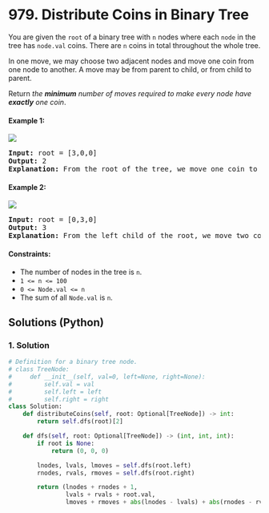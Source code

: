 # 979. Distribute Coins in Binary Tree
You are given the `root` of a binary tree with `n` nodes where each `node` in the tree has `node.val` coins. There are `n` coins in total throughout the whole tree.

In one move, we may choose two adjacent nodes and move one coin from one node to another. A move may be from parent to child, or from child to parent.

Return *the **minimum** number of moves required to make every node have **exactly** one coin*.

#### Example 1:
![](https://assets.leetcode.com/uploads/2019/01/18/tree1.png)
<pre>
<strong>Input:</strong> root = [3,0,0]
<strong>Output:</strong> 2
<strong>Explanation:</strong> From the root of the tree, we move one coin to its left child, and one coin to its right child.
</pre>

#### Example 2:
![](https://assets.leetcode.com/uploads/2019/01/18/tree2.png)
<pre>
<strong>Input:</strong> root = [0,3,0]
<strong>Output:</strong> 3
<strong>Explanation:</strong> From the left child of the root, we move two coins to the root [taking two moves]. Then, we move one coin from the root of the tree to the right child.
</pre>

#### Constraints:
* The number of nodes in the tree is `n`.
* `1 <= n <= 100`
* `0 <= Node.val <= n`
* The sum of all `Node.val` is `n`.

## Solutions (Python)

### 1. Solution
```Python
# Definition for a binary tree node.
# class TreeNode:
#     def __init__(self, val=0, left=None, right=None):
#         self.val = val
#         self.left = left
#         self.right = right
class Solution:
    def distributeCoins(self, root: Optional[TreeNode]) -> int:
        return self.dfs(root)[2]

    def dfs(self, root: Optional[TreeNode]) -> (int, int, int):
        if root is None:
            return (0, 0, 0)

        lnodes, lvals, lmoves = self.dfs(root.left)
        rnodes, rvals, rmoves = self.dfs(root.right)

        return (lnodes + rnodes + 1,
                lvals + rvals + root.val,
                lmoves + rmoves + abs(lnodes - lvals) + abs(rnodes - rvals))
```
